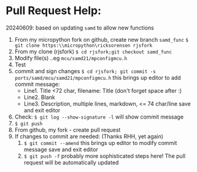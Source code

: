 # Pull Request Help: #

20240609: based on updating `samd` to allow new functions
1.  From my micropython fork on github, create new branch `samd_func`
    `$ git clone https:\\micropython\ricksorensen rjsfork`
2.  From my clone (rjsfork)
    `$ cd rjsfork;git checkout samd_func`
3.  Modify file(s) ..eg `mcu/samd21/mpconfigmcu.h`
4.  Test
5.  commit and sign changes
    `$ cd rjsfork; git commit -s ports/samd/mcu/samd21/mpconfigmcu.h`
    this brings up editor to add commit message:
    * Line1.  Title <72 char, filename: Title (don't forget space after :)
    * Line2.  Blank
    * Line3.  Description, multiple lines, markdown, <= 74 char/line
    save and exit editor
6.  Check:
    `$ git log --show-signature -l`
    will show commit message
7.  `$ git push` 
8.  From github, my fork - create pull request
9.  If changes to commit are needed: (Thanks RHH, yet again)
    1.  `$ git commit --amend`
    this brings up editor to modify commit message
    save and exit editor
    2.  `$ git push -f`
    probably more sophisticated steps here!
    The pull request will be automatically updated
    
